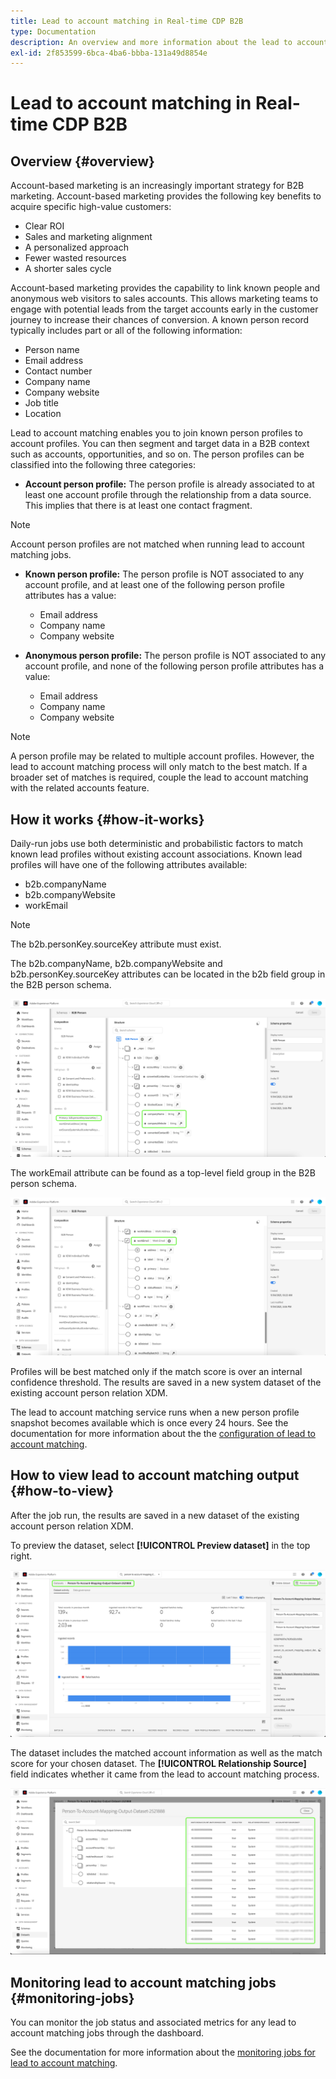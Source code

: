 ```yaml
---
title: Lead to account matching in Real-time CDP B2B
type: Documentation
description: An overview and more information about the lead to account matching feature in Experience Platform CDP B2B.
exl-id: 2f853599-6bca-4ba6-bbba-131a49d8854e
---
```

# Lead to account matching in Real-time CDP B2B

## Overview {#overview}

Account-based marketing is an increasingly important strategy for B2B marketing. Account-based marketing provides the following key benefits to acquire specific high-value customers:

- Clear ROI 
- Sales and marketing alignment 
- A personalized approach 
- Fewer wasted resources 
- A shorter sales cycle

Account-based marketing provides the capability to link known people and anonymous web visitors to sales accounts. This allows marketing teams to engage with potential leads from the target accounts early in the customer journey to increase their chances of conversion. A known person record typically includes part or all of the following information:

- Person name
- Email address
- Contact number
- Company name
- Company website
- Job title
- Location

Lead to account matching enables you to join known person profiles to account profiles. You can then segment and target data in a B2B context such as accounts, opportunities, and so on. The person profiles can be classified into the following three categories:

- **Account person profile:** The person profile is already associated to at least one account profile through the relationship from a data source. This implies that there is at least one contact fragment. 

>[!NOTE]
>
> Account person profiles are not matched when running lead to account matching jobs.

- **Known person profile:** The person profile is NOT associated to any account profile, and at least one of the following person profile attributes has a value:

    - Email address
    - Company name
    - Company website

- **Anonymous person profile:** The person profile is NOT associated to any account profile, and none of the following person profile attributes has a value:
  
    - Email address
    - Company name
    - Company website

>[!NOTE]
>
> A person profile may be related to multiple account profiles. However, the lead to account matching process will only match to the best match. If a broader set of matches is required, couple the lead to account matching with the related accounts feature.

## How it works {#how-it-works}

Daily-run jobs use both deterministic and probabilistic factors to match known lead profiles without existing account associations. Known lead profiles will have one of the following attributes available:

- b2b.companyName
- b2b.companyWebsite
- workEmail

>[!NOTE]
>
> The b2b.personKey.sourceKey attribute must exist.

The b2b.companyName, b2b.companyWebsite and b2b.personKey.sourceKey attributes can be located in the b2b field group in the B2B person schema.

![B2B person schema showing attributes](/help/rtcdp/accounts/images/b2b-person-schema.png)

The workEmail attribute can be found as a top-level field group in the B2B person schema.

![B2B person schema showing workEmail](/help/rtcdp/accounts/images/b2b-person-workemail.png)

Profiles will be best matched only if the match score is over an internal confidence threshold. The results are saved in a new system dataset of the existing account person relation XDM. 

The lead to account matching service runs when a new person profile snapshot becomes available which is once every 24 hours. See the documentation for more information about the the [configuration of lead to account matching](/help/rtcdp/accounts/account-profile-ui-guide.md).

## How to view lead to account matching output {#how-to-view}

After the job run, the results are saved in a new dataset of the existing account person relation XDM. 

To preview the dataset, select **[!UICONTROL Preview dataset]** in the top right. 

![New dataset](/help/rtcdp/accounts/images/b2b-dataset-output.png)

The dataset includes the matched account information as well as the match score for your chosen dataset. The **[!UICONTROL Relationship Source]** field indicates whether it came from the lead to account matching process. 
  
![Preview dataset confidence scores and output](/help/rtcdp/accounts/images/b2b-dataset-preview.png)

## Monitoring lead to account matching jobs {#monitoring-jobs}

You can monitor the job status and associated metrics for any lead to account matching jobs through the dashboard.

See the documentation for more information about the [monitoring jobs for lead to account matching](/help/dataflows/ui/b2b/monitor-profile-enrichment.md).
